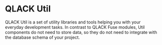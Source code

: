# QLACK Util

QLACK Util is a set of utility libraries and tools helping you with your everyday development tasks. In contrast to QLACK Fuse modules, Util components do not need to store data, so they do not need to integrate with the database schema of your project.
